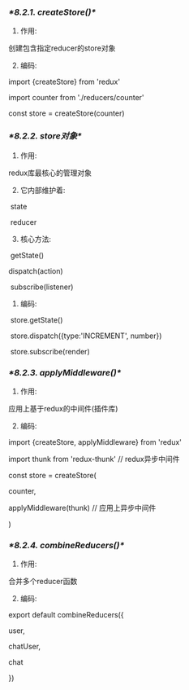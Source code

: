 ### ***\*8.2.1. createStore()\****

1) 作用: 

创建包含指定reducer的store对象

2) 编码:

import {createStore} from 'redux'

import counter from './reducers/counter'

const store = createStore(counter)

### ***\*8.2.2. store对象\****

1) 作用: 

redux库最核心的管理对象

2) 它内部维护着:

​		state

​		reducer

3) 核心方法:

​		getState()

dispatch(action)

​		subscribe(listener)

1) 编码:

​		store.getState()

​		store.dispatch({type:'INCREMENT', number})

​		store.subscribe(render)

### ***\*8.2.3. applyMiddleware()\****

1) 作用:

应用上基于redux的中间件(插件库)

2) 编码:

import {createStore, applyMiddleware} from 'redux'

import thunk from 'redux-thunk'  // redux异步中间件

const store = createStore(

 counter,

 applyMiddleware(thunk) // 应用上异步中间件

)

### ***\*8.2.4. combineReducers()\****

1) 作用:

合并多个reducer函数

2) 编码:

export default combineReducers({

 user,

 chatUser,

 chat

})